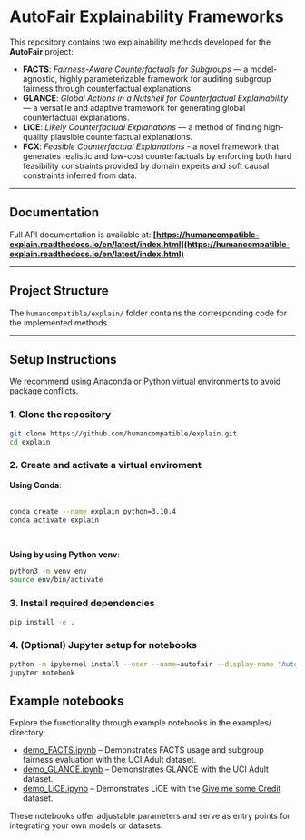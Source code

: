 # AutoFair Explainability Frameworks

This repository contains two explainability methods developed for the **AutoFair** project:

- **FACTS**: *Fairness-Aware Counterfactuals for Subgroups* — a model-agnostic, highly parameterizable framework for auditing subgroup fairness through counterfactual explanations.
- **GLANCE**: *Global Actions in a Nutshell for Counterfactual Explainability* — a versatile and adaptive framework for generating global counterfactual explanations.
- **LiCE**: *Likely Counterfactual Explanations* — a method of finding high-quality plausible counterfactual explanations.
- **FCX**: *Feasible Counterfactual Explanations* - a novel framework that generates realistic and low-cost counterfactuals by enforcing both hard feasibility constraints provided by domain experts and soft causal constraints inferred from data.
  
---

## Documentation

Full API documentation is available at: **[https://humancompatible-explain.readthedocs.io/en/latest/index.html](https://humancompatible-explain.readthedocs.io/en/latest/index.html)**

---

## Project Structure

The `humancompatible/explain/` folder contains the corresponding code for the implemented methods.


---

## Setup Instructions

We recommend using [Anaconda](https://www.anaconda.com/) or Python virtual environments to avoid package conflicts.

### 1. Clone the repository

```bash
git clone https://github.com/humancompatible/explain.git
cd explain
```

### 2. Create and activate a virtual enviroment
**Using Conda**:<br><br>
```bash
conda create --name explain python=3.10.4
conda activate explain
```
<br>

**Using by using Python venv**:<br>
```bash
python3 -m venv env
source env/bin/activate
```
### 3. Install required dependencies

```bash
pip install -e .
```

### 4. (Optional) Jupyter setup for notebooks
```bash
python -m ipykernel install --user --name=autofair --display-name "AutoFair Env"
jupyter notebook
```

## Example notebooks
Explore the functionality through example notebooks in the examples/ directory:

- [demo_FACTS.ipynb](examples/facts/demo_FACTS.ipynb) – Demonstrates FACTS usage and subgroup fairness evaluation with the UCI Adult dataset.
- [demo_GLANCE.ipynb](examples/glance/demo_GLANCE.ipynb) – Demonstrates GLANCE with the UCI Adult dataset.
- [demo_LiCE.ipynb](examples/lice/demo_LiCE.ipynb) – Demonstrates LiCE with the [Give me some Credit](https://www.kaggle.com/c/GiveMeSomeCredit/data) dataset.

These notebooks offer adjustable parameters and serve as entry points for integrating your own models or datasets.


